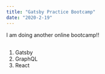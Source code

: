 ```yaml
---
title: "Gatsby Practice Bootcamp"
date: "2020-2-19"
---
```


I am doing another online bootcamp!!

##

1. Gatsby
2. GraphQL
3. React